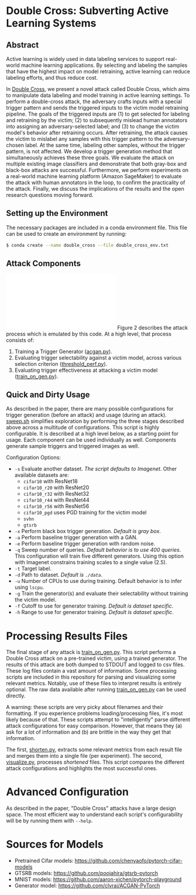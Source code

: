 # Double Cross: Subverting Active Learning Systems
## Abstract
Active learning is widely used in data labeling services to support real-world
machine learning applications. By selecting and labeling the samples that have
the highest impact on model retraining, active learning can reduce labeling
efforts, and thus reduce cost.

In [Double
Cross](https://www.usenix.org/conference/usenixsecurity21/presentation/vicarte),
we present a novel attack called Double Cross, which aims to manipulate data
labeling and model training in active learning settings. To perform a
double-cross attack, the adversary crafts inputs with a special trigger pattern
and sends the triggered inputs to the victim model retraining pipeline. The
goals of the triggered inputs are (1) to get selected for labeling and
retraining by the victim; (2) to subsequently mislead human annotators into
assigning an adversary-selected label; and (3) to change the victim model's
behavior after retraining occurs. After retraining, the attack causes the
victim to mislabel any samples with this trigger pattern to the
adversary-chosen label. At the same time, labeling other samples, without the
trigger pattern, is not affected. We develop a trigger generation method that
simultaneously achieves these three goals. We evaluate the attack on multiple
existing image classifiers and demonstrate that both gray-box and black-box
attacks are successful. Furthermore, we perform experiments on a real-world
machine learning platform (Amazon SageMaker) to evaluate the attack with human
annotators in the loop, to confirm the practicality of the attack. Finally, we
discuss the implications of the results and the open research questions moving
forward.

## Setting up the Environment
The necessary packages are included in a conda environment file. This file
can be used to create an environment by running:
```zsh
$ conda create --name double_cross --file double_cross_env.txt
```

## Attack Components
![Figure 2](full_attack.pdf)
Figure 2 describes the attack process which is emulated by this code.
At a high level, that process consists of:
1. Training a Trigger Generator ([acgan.py](acgan.py)).
2. Evaluating trigger selectability against a victim model, across various
   selection criterion ([threshold_perf.py](threshold_perf.py)).
3. Evaluating trigger effectiveness at attacking a victim model
   ([train_on_gen.py](train_on_gen.py)).

## Quick and Dirty Usage
As described in the paper, there are many possible configurations for trigger
generation (before an attack) and usage (during an attack).
[sweep.sh](sweep.sh) simplifies exploration by performing the three
stages described above across a multitude of configurations.
This script is highly configurable.
It is described at a high level below, as a starting point for usage.
Each component can be used individually as well.
Components generate sample triggers and triggered images as well.

Configuration Options:
- `-s` Evaluate another dataset. *The script defaults to Imagenet*. Other
    available datasets are:
   - `cifar10` with ResNet18
   - `cifar10_r20` with ResNet20
   - `cifar10_r32` with ResNet32
   - `cifar10_r44` with ResNet44
   - `cifar10_r56` with ResNet56
   - `cifar10_pgd` uses PGD training for the victim model
   - `svhn`
   - `gtsrb`
- `-x` Perform black box trigger generation. *Default is gray box*.
- `-a` Perform baseline trigger generation with a GAN.
- `-e` Perform baseline trigger generation with random noise.
- `-q` Sweep number of queries. *Default behavior is to use 400 queries*. This configuration will train five different generators. Using this option with Imagenet constrains training scales to a single value (2.5).
- `-t` Target label.
- `-d` Path to dataset. *Default is `./data`*.
- `-u` Number of CPUs to use during training. Default behavior is to infer using `lscpu`.
- `-g` Train the generator(s) and evaluate their selectability without training the victim model.
- `-f` Cutoff to use for generator training. *Default is dataset specific*.
- `-h` Range to use for generator training. *Default is dataset specific*.

# Processing Results Files
The final stage of any attack is [train_on_gen.py](train_on_gen.py).
This script performs a Double Cross attack on a pre-trained victim, using a trained generator.
The results of this attack are both dumped to STDOUT and logged to csv files.
These log files contain a vast amount of information.
Some processing scripts are included in this repository for parsing and visualizing some relevant metrics.
Notably, use of these files to interpret results is entirely optional.
The raw data available after running [train_on_gen.py](train_on_gen.py) can be used directly.

A warning: these scripts are very picky about filenames and their formatting.
If you experience problems loading/processing files, it's most likely because of that.
These scripts attempt to "intelligently" parse different attack configurations for easy comparison.
However, that means they (a) ask for a lot of information and (b) are brittle in the way they get that information.

The first, [shorten.py](shorten.py), extracts some relevant metrics from each result file and merges them into a single file (per experiment).
The second, [visualize.py](visualize.py), processes _shortened_ files.
This script compares the different attack configurations and highlights the most successful ones.

# Advanced Configuration
As described in the paper, "Double Cross" attacks have a large design space.
The most efficient way to understand each script's configurability will be by running them with `--help`.

# Sources for Models
- Pretrained Cifar models: https://github.com/chenyaofo/pytorch-cifar-models
- GTSRB models: https://github.com/poojahira/gtsrb-pytorch
- MNIST models: https://github.com/aaron-xichen/pytorch-playground
- Generator model: https://github.com/clvrai/ACGAN-PyTorch
